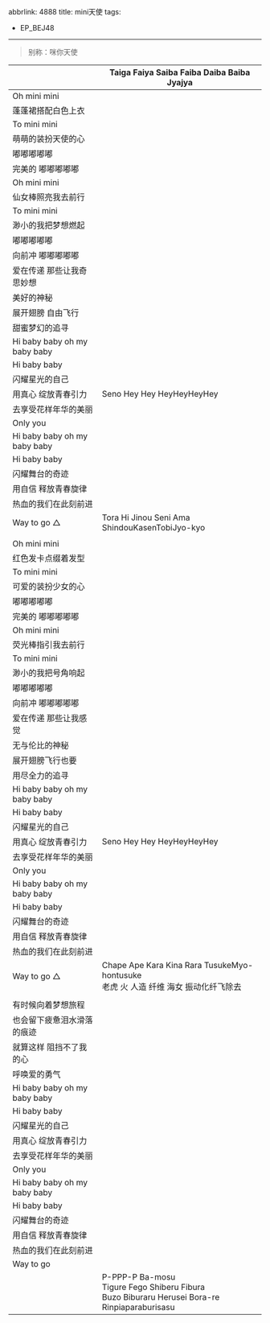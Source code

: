 abbrlink: 4888
title: mini天使
tags:
  - EP_BEJ48
---
> 别称：咪你天使

|      |Taiga Faiya Saiba Faiba Daiba Baiba Jyajya|
|--|--|
|Oh mini mini|      |
|蓬蓬裙搭配白色上衣|      |
|To mini mini|      |
|萌萌的装扮天使的心|      |
|嘟嘟嘟嘟嘟|      |
|完美的 嘟嘟嘟嘟嘟|      |
|Oh mini mini|      |
|仙女棒照亮我去前行|      |
|To mini mini|      |
|渺小的我把梦想燃起|      |
|嘟嘟嘟嘟嘟|      |
|向前冲 嘟嘟嘟嘟嘟|      |
|爱在传递 那些让我奇思妙想|      |
|美好的神秘|      |
|展开翅膀 自由飞行|      |
|甜蜜梦幻的追寻|      |
|Hi baby baby oh my baby baby|      |
|Hi baby baby|      |
|闪耀星光的自己|      |
|用真心 绽放青春引力|Seno Hey Hey HeyHeyHeyHey|
|去享受花样年华的美丽|      |
|Only you|      |
|Hi baby baby oh my baby baby|      |
|Hi baby baby|      |
|闪耀舞台的奇迹|      |
|用自信 释放青春旋律|      |
|热血的我们在此刻前进|      |
|Way to go △|Tora Hi Jinou Seni Ama ShindouKasenTobiJyo-kyo|
|      |      |
|Oh mini mini|      |
|红色发卡点缀着发型|      |
|To mini mini|      |
|可爱的装扮少女的心|      |
|嘟嘟嘟嘟嘟|      |
|完美的 嘟嘟嘟嘟嘟|      |
|Oh mini mini|      |
|荧光棒指引我去前行|      |
|To mini mini|      |
|渺小的我把号角响起|      |
|嘟嘟嘟嘟嘟|      |
|向前冲 嘟嘟嘟嘟嘟|      |
|爱在传递 那些让我感觉|      |
|无与伦比的神秘|      |
|展开翅膀飞行也要|      |
|用尽全力的追寻|      |
|Hi baby baby oh my baby baby|      |
|Hi baby baby|      |
|闪耀星光的自己|      |
|用真心 绽放青春引力|Seno Hey Hey HeyHeyHeyHey|
|去享受花样年华的美丽|      |
|Only you|      |
|Hi baby baby oh my baby baby|      |
|Hi baby baby|      |
|闪耀舞台的奇迹|      |
|用自信 释放青春旋律|      |
|热血的我们在此刻前进|      |
|Way to go △|Chape Ape Kara Kina Rara TusukeMyo-hontusuke<br>老虎 火 人造 纤维 海女 振动化纤飞除去|
|      |      |
|有时候向着梦想旅程|      |
|也会留下疲惫泪水滑落的痕迹|      |
|就算这样 阻挡不了我的心|      |
|呼唤爱的勇气|      |
|Hi baby baby oh my baby baby|      |
|Hi baby baby|      |
|闪耀星光的自己|      |
|用真心 绽放青春引力|      |
|去享受花样年华的美丽|      |
|Only you|      |
|Hi baby baby oh my baby baby|      |
|Hi baby baby|      |
|闪耀舞台的奇迹|      |
|用自信 释放青春旋律|      |
|热血的我们在此刻前进|      |
|Way to go|      |
|      |P-PPP-P Ba-mosu<br>Tigure Fego Shiberu Fibura<br>Buzo Biburaru Herusei Bora-re<br>Rinpiaparaburisasu|
